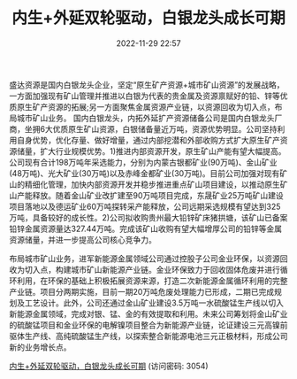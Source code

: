 ﻿---
title: 内生+外延双轮驱动，白银龙头成长可期
date: 2022-11-29 22:57
tags:
- 盛达资源 
updated: 
---

盛达资源是国内白银龙头企业，坚定“原生矿产资源+城市矿山资源”的发展战略，一方面加强现有矿山管理并推进以白银为代表的贵金属及资源禀赋好的铅、锌等优质原生矿产资源的拓展;另一方面聚焦金属资源产业链，以资源回收为切入点，布局城市矿山业务。
国内白银龙头，内拓外延扩产资源储备公司是国内白银龙头厂商，坐拥6大优质原生矿山资源，白银储备量近万吨，资源优势明显。公司坚持利用自身优势，优化存量、做好增量，通过内部挖潜和外部收购方式扩大原生矿产资源储量，扩大行业规模优势。1)推进内部资源开发，原生矿山产能有望大幅提高。公司现有合计198万吨年采选能力，分别为内蒙古银都矿业(90万吨)、金山矿业(48万吨)、光大矿业(30万吨)以及赤峰金都矿业(30万吨)。目前公司加强对现有矿山的精细化管理，加快内部资源开发并稳步推进重点矿山项目建设，以推动原生矿山产能释放。随着金山矿业改扩建至90万吨项目完成，东晟矿业25万吨矿山建设项目落地以及德运矿业60万吨探转采产能释放，公司远期采选规模有望达到325万吨，具备较好的成长性。2)公司拟收购贵州最大铅锌矿床猪拱塘，该矿山已备案铅锌金属资源量达327.44万吨。完成该矿山收购有望大幅增厚公司的铅锌等金属资源储量，并进一步提高公司核心竞争力。
<!-- more -->
布局城市矿山业务，进军新能源金属领域公司通过控股子公司金业环保，以资源回收为切入点，构建城市矿山新能源产业链。金业环保致力于回收固体危废并进行循环利用，在环保的基础上积极拓展资源来源，打造二次新能源金属循环利用的完整产业链。项目分两期实施，目前一期20万吨危废处理能力已形成，二期已完成规划及工艺设计。此外，公司还通过金山矿业建设3.5万吨一水硫酸锰生产线以切入新能源金属领域，完成对银、锰、金的有效提取和利用。未来公司筹划将金山矿业的硫酸锰项目和金业环保的电解镍项目整合为新能源产业链，论证建设三元高镍前驱体生产线、高纯硫酸锰生产线，以探索整合新能源电池三元正极材料，形成公司新的业务增长点。

[内生+外延双轮驱动，白银龙头成长可期](https://url12.ctfile.com/f/3948612-735800723-978200?p=3054)
(访问密码: 3054)

